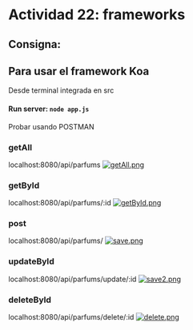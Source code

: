 # Actividad 22: frameworks
## Consigna:

## Para usar el framework Koa
Desde terminal integrada en src
#### Run server: `node app.js`
Probar usando POSTMAN

### getAll
localhost:8080/api/parfums
[![getAll.png](https://i.postimg.cc/Y957HGyG/getAll.png)](https://postimg.cc/TLJFjwxf)

### getById
localhost:8080/api/parfums/:id
[![getById.png](https://i.postimg.cc/FshqJVcF/getById.png)](https://postimg.cc/XXDxRFQt)

### post
localhost:8080/api/parfums/
[![save.png](https://i.postimg.cc/bvFD1gd7/save.png)](https://postimg.cc/XZdYbwfL)

### updateById
localhost:8080/api/parfums/update/:id
[![save2.png](https://i.postimg.cc/Xq6vgzWz/save2.png)](https://postimg.cc/5Yp14p6B)

### deleteById
localhost:8080/api/parfums/delete/:id
[![delete.png](https://i.postimg.cc/Bv8Qf0Qz/delete.png)](https://postimg.cc/McS81gB0)

